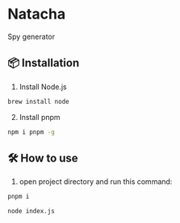 # Natacha

Spy generator

## 📦 Installation

1. Install Node.js

```bash
brew install node
```

2. Install pnpm

```bash
npm i pnpm -g
```

## 🛠 How to use

1. open project directory and run this command:

```bash
pnpm i
```

```bash
node index.js
```